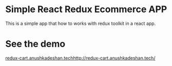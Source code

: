 # Simple React Redux Ecommerce APP
This is a simple app that how to works with redux toolkit in a react app.

# See the demo
[redux-cart.anushkadeshan.tech](http://redux-cart.anushkadeshan.tech/)http://redux-cart.anushkadeshan.tech/
